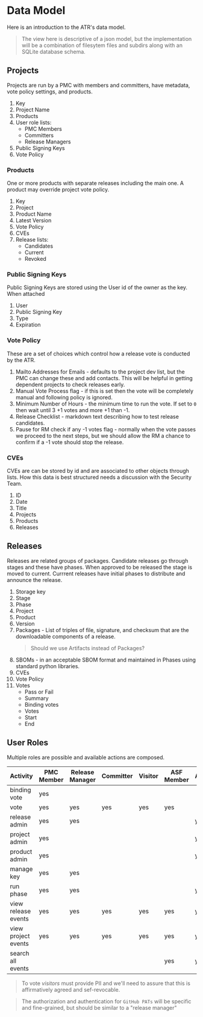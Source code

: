 # Data Model

Here is an introduction to the ATR's data model.

> The view here is descriptive of a json model, but the implementation will be a combination of filesytem files and subdirs along with an SQLite database schema.

## Projects

Projects are run by a PMC with members and committers, have metadata, vote policy settings, and products.

1. Key
2. Project Name
9. Products
4. User role lists:
   - PMC Members
   - Committers
   - Release Managers
5. Public Signing Keys
8. Vote Policy

### Products

One or more products with separate releases including the main one. A product may override project vote policy.

1. Key
2. Project
3. Product Name
4. Latest Version
8. Vote Policy
9. CVEs
10. Release lists:
    - Candidates
    - Current
    - Revoked

### Public Signing Keys

Public Signing Keys are stored using the User id of the owner as the key. When attached

1. User
2. Public Signing Key
3. Type
4. Expiration

### Vote Policy

These are a set of choices which control how a release vote is conducted by the ATR. 

1. Mailto Addresses for Emails - defaults to the project dev list, but the PMC can change these and add contacts.
   This will be helpful in getting dependent projects to check releases early.
3. Manual Vote Process flag - if this is set then the vote will be completely manual and following policy is ignored.
4. Minimum Number of Hours - the minimum time to run the vote. If set to `0` then wait until 3 +1 votes and more +1 than -1.
5. Release Checklist - markdown text describing how to test release candidates.
6. Pause for RM check if any -1 votes flag - normally when the vote passes we proceed to the next steps,
   but we should allow the RM a chance to confirm if a -1 vote should stop the release.

### CVEs

CVEs are can be stored by id and are associated to other objects through lists. How this data is best structured needs a discussion with the Security Team.

1. ID
2. Date
3. Title
4. Projects
5. Products
6. Releases

## Releases

Releases are related groups of packages. Candidate releases go through stages and these have phases.
When approved to be released the stage is moved to current.
Currrent releases have initial phases to distribute and announce the release.

1. Storage key
2. Stage
3. Phase
4. Project
5. Product
3. Version
5. Packages - List of triples of file, signature, and checksum that are the downloadable components of a release.
   > Should we use Artifacts instead of Packages?
6. SBOMs - in an acceptable SBOM format and maintained in Phases using standard python libraries.
7. CVEs
8. Vote Policy
5. Votes
   - Pass or Fail
   - Summary
   - Binding votes
   - Votes
   - Start
   - End

## User Roles

Multiple roles are possible and available actions are composed.

| Activity   | PMC Member | Release Manager | Committer | Visitor | ASF Member | Admin
| ---------- | ---------- | --------------- | --------- | ------- | ---------- | -----
| binding vote | yes |  | | |  | 
| vote         | yes | yes | yes | yes | yes | 
| release admin | yes | yes | | | | yes
| project admin | yes | | | | | yes
| product admin | yes | | | | | yes
| manage key | yes | yes | | | |
| run phase | yes | yes | | | | yes
| view release events | yes | yes | yes | yes | yes | yes
| view project events | yes | yes | yes | yes | yes | yes
| search all events | | | | | yes | yes

> To vote _visitors_ must provide PII and we'll need to assure that this is affirmatively agreed and sef-revocable.

> The authorization and authentication for `GitHub PATs` will be specific and fine-grained, but should be similar to a "release manager"
